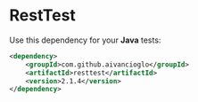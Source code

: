 # RestTest
Use this dependency for your **Java** tests:

```xml
<dependency>
    <groupId>com.github.aivancioglo</groupId>
    <artifactId>resttest</artifactId>
    <version>2.1.4</version>
</dependency>
``` 